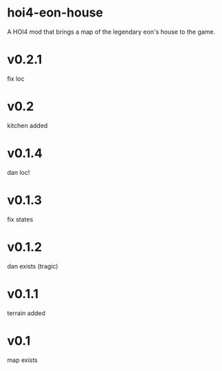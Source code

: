 # hoi4-eon-house
A HOI4 mod that brings a map of the legendary eon's house to the game.

# v0.2.1
fix loc

# v0.2
kitchen added

# v0.1.4
dan loc!

# v0.1.3
fix states

# v0.1.2
dan exists (tragic)

# v0.1.1
terrain added

# v0.1
map exists

